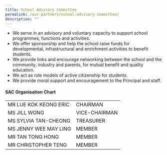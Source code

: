 ```yaml
---
title: School Advisory Committee
permalink: /our-partners/school-advisory-committee/
description: ""
---
```

<ul>
<li>We serve in an advisory and voluntary capacity to support school programmes, functions and activities.</li>
<li>We offer sponsorship and help the school raise funds for developmental, infrastructural and enrichment activities to benefit students.</li>
<li>We provide links and encourage networking between the school and the community, industry and parents, for mutual benefit and quality education.</li>
<li>We act as role models of active citizenship for students.</li>
<li>We provide moral support and encouragement to the Principal and staff.</li>
</ul>
<h4><strong>SAC Organisation Chart</strong></h4>
<table>
<tbody>
<tr>
<td>MR LUE KOK KEONG ERIC</td>
<td>CHAIRMAN</td>
</tr>
<tr>
<td>MS JILL WONG</td>
<td>VICE-CHAIRMAN</td>
</tr>
<tr>
<td>MS SYLVIA TAN-CHEONG</td>
<td>TREASURER</td>
</tr>
<tr>
<td>MS JENNY WEE MAY LING</td>
<td>MEMBER</td>
</tr>
<tr>
<td>MR TAN TONG HONG</td>
<td>MEMBER</td>
</tr>
<tr>
<td>MR CHRISTOPHER TENG</td>
<td>MEMBER</td>
</tr>
</tbody>
</table>
